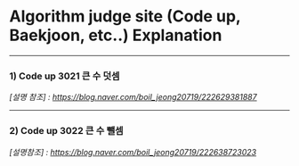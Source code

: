 # Algorithm judge site (Code up, Baekjoon, etc..) Explanation

***
### 1) Code up 3021 큰 수 덧셈
_[설명 참조] : https://blog.naver.com/boil_jeong20719/222629381887_

***
### 2) Code up 3022 큰 수 뺄셈
_[설명참조] : https://blog.naver.com/boil_jeong20719/222638723023_
